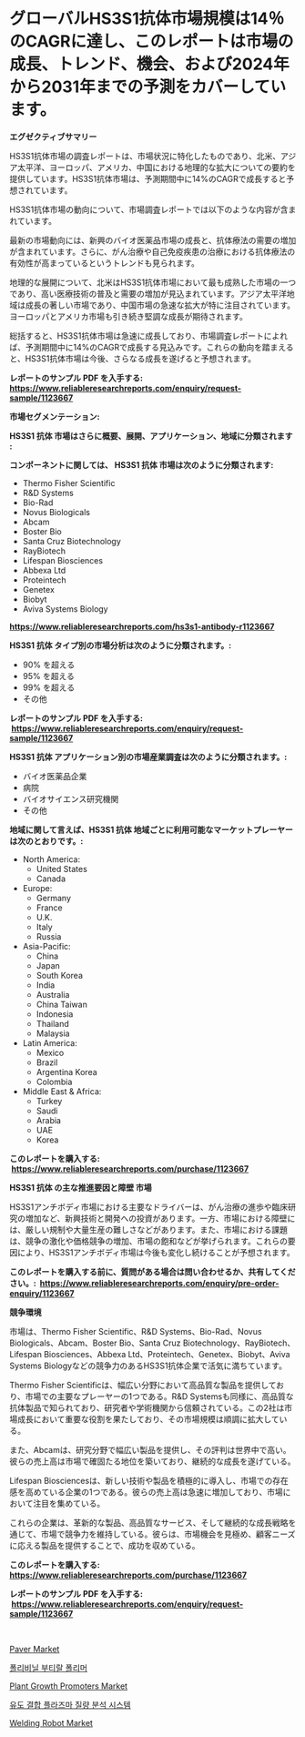 <p><h1>グローバルHS3S1抗体市場規模は14％のCAGRに達し、このレポートは市場の成長、トレンド、機会、および2024年から2031年までの予測をカバーしています。</h1></p><p><strong>エグゼクティブサマリー</strong></p>
<p><p>HS3S1抗体市場の調査レポートは、市場状況に特化したものであり、北米、アジア太平洋、ヨーロッパ、アメリカ、中国における地理的な拡大についての要約を提供しています。HS3S1抗体市場は、予測期間中に14%のCAGRで成長すると予想されています。</p><p>HS3S1抗体市場の動向について、市場調査レポートでは以下のような内容が含まれています。</p><p>最新の市場動向には、新興のバイオ医薬品市場の成長と、抗体療法の需要の増加が含まれています。さらに、がん治療や自己免疫疾患の治療における抗体療法の有効性が高まっているというトレンドも見られます。</p><p>地理的な展開について、北米はHS3S1抗体市場において最も成熟した市場の一つであり、高い医療技術の普及と需要の増加が見込まれています。アジア太平洋地域は成長の著しい市場であり、中国市場の急速な拡大が特に注目されています。ヨーロッパとアメリカ市場も引き続き堅調な成長が期待されます。</p><p>総括すると、HS3S1抗体市場は急速に成長しており、市場調査レポートによれば、予測期間中に14%のCAGRで成長する見込みです。これらの動向を踏まえると、HS3S1抗体市場は今後、さらなる成長を遂げると予想されます。</p></p>
<p><strong>レポートのサンプル PDF を入手する: <a href="https://www.reliableresearchreports.com/enquiry/request-sample/1123667">https://www.reliableresearchreports.com/enquiry/request-sample/1123667</a></strong></p>
<p><strong>市場セグメンテーション:</strong></p>
<p><strong> HS3S1 抗体 市場はさらに概要、展開、アプリケーション、地域に分類されます :</strong></p>
<p><strong>コンポーネントに関しては、 HS3S1 抗体 市場は次のように分類されます: &nbsp;</strong></p>
<p><ul><li>Thermo Fisher Scientific</li><li>R&D Systems</li><li>Bio-Rad</li><li>Novus Biologicals</li><li>Abcam</li><li>Boster Bio</li><li>Santa Cruz Biotechnology</li><li>RayBiotech</li><li>Lifespan Biosciences</li><li>Abbexa Ltd</li><li>Proteintech</li><li>Genetex</li><li>Biobyt</li><li>Aviva Systems Biology</li></ul></p>
<p><strong><a href="https://www.reliableresearchreports.com/hs3s1-antibody-r1123667">https://www.reliableresearchreports.com/hs3s1-antibody-r1123667</a></strong></p>
<p><strong> HS3S1 抗体 タイプ別の市場分析は次のように分類されます。:</strong></p>
<p><ul><li>90% を超える</li><li>95% を超える</li><li>99% を超える</li><li>その他</li></ul></p>
<p><strong>レポートのサンプル PDF を入手する: &nbsp;<a href="https://www.reliableresearchreports.com/enquiry/request-sample/1123667">https://www.reliableresearchreports.com/enquiry/request-sample/1123667</a></strong></p>
<p><strong> HS3S1 抗体 アプリケーション別の市場産業調査は次のように分類されます。:</strong></p>
<p><ul><li>バイオ医薬品企業</li><li>病院</li><li>バイオサイエンス研究機関</li><li>その他</li></ul></p>
<p><strong>地域に関して言えば、HS3S1 抗体 地域ごとに利用可能なマーケットプレーヤーは次のとおりです。:</strong></p>
<p><ul>
    <li>
        North America:
        <ul>
            <li>United States</li>
            <li>Canada</li>
        </ul>
    </li>
    <li>
        Europe:
        <ul>
            <li>Germany</li>
            <li>France</li>
            <li>U.K.</li>
            <li>Italy</li>
            <li>Russia</li>
        </ul>
    </li>
    <li>
        Asia-Pacific:
        <ul>
            <li>China</li>
            <li>Japan</li>
            <li>South Korea</li>
            <li>India</li>
            <li>Australia</li>
            <li>China Taiwan</li>
            <li>Indonesia</li>
            <li>Thailand</li>
            <li>Malaysia</li>
        </ul>
    </li>
    <li>
        Latin America:
        <ul>
            <li>Mexico</li>
            <li>Brazil</li>
            <li>Argentina Korea</li>
            <li>Colombia</li>
        </ul>
    </li>
    <li>
        Middle East & Africa:
        <ul>
            <li>Turkey</li>
            <li>Saudi</li>
            <li>Arabia</li>
            <li>UAE</li>
            <li>Korea</li>
        </ul>
    </li>
    </ul></p>
<p><strong>このレポートを購入する: &nbsp;<a href="https://www.reliableresearchreports.com/purchase/1123667">https://www.reliableresearchreports.com/purchase/1123667</a></strong></p>
<p><strong>HS3S1 抗体 の主な推進要因と障壁 市場</strong></p>
<p><p>HS3S1アンチボディ市場における主要なドライバーは、がん治療の進歩や臨床研究の増加など、新興技術と開発への投資があります。一方、市場における障壁には、厳しい規制や大量生産の難しさなどがあります。また、市場における課題は、競争の激化や価格競争の増加、市場の飽和などが挙げられます。これらの要因により、HS3S1アンチボディ市場は今後も変化し続けることが予想されます。</p></p>
<p><strong>このレポートを購入する前に、質問がある場合は問い合わせるか、共有してください。:&nbsp; <a href="https://www.reliableresearchreports.com/enquiry/pre-order-enquiry/1123667">https://www.reliableresearchreports.com/enquiry/pre-order-enquiry/1123667</a></strong></p>
<p><strong>競争環境</strong></p>
<p><p>市場は、Thermo Fisher Scientific、R&D Systems、Bio-Rad、Novus Biologicals、Abcam、Boster Bio、Santa Cruz Biotechnology、RayBiotech、Lifespan Biosciences、Abbexa Ltd、Proteintech、Genetex、Biobyt、Aviva Systems Biologyなどの競争力のあるHS3S1抗体企業で活気に満ちています。</p><p>Thermo Fisher Scientificは、幅広い分野において高品質な製品を提供しており、市場での主要なプレーヤーの1つである。R&D Systemsも同様に、高品質な抗体製品で知られており、研究者や学術機関から信頼されている。この2社は市場成長において重要な役割を果たしており、その市場規模は順調に拡大している。</p><p>また、Abcamは、研究分野で幅広い製品を提供し、その評判は世界中で高い。彼らの売上高は市場で確固たる地位を築いており、継続的な成長を遂げている。</p><p>Lifespan Biosciencesは、新しい技術や製品を積極的に導入し、市場での存在感を高めている企業の1つである。彼らの売上高は急速に増加しており、市場において注目を集めている。</p><p>これらの企業は、革新的な製品、高品質なサービス、そして継続的な成長戦略を通じて、市場で競争力を維持している。彼らは、市場機会を見極め、顧客ニーズに応える製品を提供することで、成功を収めている。</p></p>
<p><strong>このレポートを購入する: &nbsp; <a href="https://www.reliableresearchreports.com/purchase/1123667">https://www.reliableresearchreports.com/purchase/1123667</a></strong></p>
<p><strong>レポートのサンプル PDF を入手する: &nbsp;<a href="https://www.reliableresearchreports.com/enquiry/request-sample/1123667">https://www.reliableresearchreports.com/enquiry/request-sample/1123667</a></strong><strong></strong></p>
<p>&nbsp;</p>
<p><p><a href="https://issuu.com/reportprime-2/docs/paver-market-size-2030.pptx">Paver Market</a></p><p><a href="https://github.com/dollarearner151/Market-Research-Report-List-1/blob/main/4976439114050.md">폴리비닐 부티랄 폴리머</a></p><p><a href="https://github.com/maesanjaya8/Market-Research-Report-List-1/blob/main/plant-growth-promoters-market.md">Plant Growth Promoters Market</a></p><p><a href="https://github.com/berlianaparadilla48/Market-Research-Report-List-1/blob/main/4206369114051.md">유도 결합 플라즈마 질량 분석 시스템</a></p><p><a href="https://issuu.com/reportprime-2/docs/welding-robot-market-size-2030.pptx">Welding Robot Market</a></p></p>